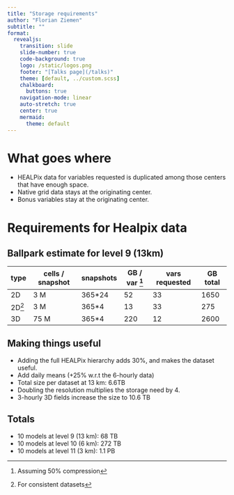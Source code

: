 ```yaml
---
title: "Storage requirements"
author: "Florian Ziemen"
subtitle: ""
format:
  revealjs:
    transition: slide
    slide-number: true
    code-background: true
    logo: /static/logos.png
    footer: "[Talks page](/talks)"
    theme: [default, ../custom.scss]
    chalkboard:
      buttons: true
    navigation-mode: linear
    auto-stretch: true
    center: true
    mermaid:
      theme: default
---
```



# What goes where

* HEALPix data for variables requested is duplicated among those centers that have enough space.
* Native grid data stays at the originating center.
* Bonus variables stay at the originating center.

# Requirements for Healpix data

## Ballpark estimate for level 9 (13km)

| type   | cells / snapshot | snapshots | GB / var [^1] | vars requested | GB total |
| ------ | ---------------- | --------- | ------------- | -------------- | -------- |
| 2D     | 3 M              | 365*24    | 52            | 33             | 1650     |
| 2D[^2] | 3 M              | 365*4     | 13            | 33             | 275      |
| 3D     | 75 M             | 365*4     | 220           | 12             | 2600     |

[^1]: Assuming 50% compression
[^2]: For consistent datasets

## Making things useful

* Adding the full HEALPix hierarchy adds 30%, and makes the dataset useful.
* Add daily means (+25% w.r.t the 6-hourly data)
* Total size per dataset at 13 km: 6.6TB
* Doubling the resolution multiplies the storage need by 4.
* 3-hourly 3D fields increase the size to 10.6 TB
  
## Totals

* 10 models at level 9 (13 km): 68 TB
* 10 models at level 10 (6 km): 272 TB
* 10 models at level 11 (3 km): 1.1 PB
